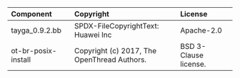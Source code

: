 | Component                       | Copyright                                       | License                                   |
|:---------                       |:----------                                      |:-------                                   |
| tayga_0.9.2.bb                  |SPDX-FileCopyrightText: Huawei Inc               | Apache-2.0                                |
| ot-br-posix-install             |  Copyright (c) 2017, The OpenThread Authors.    | BSD 3-Clause license.